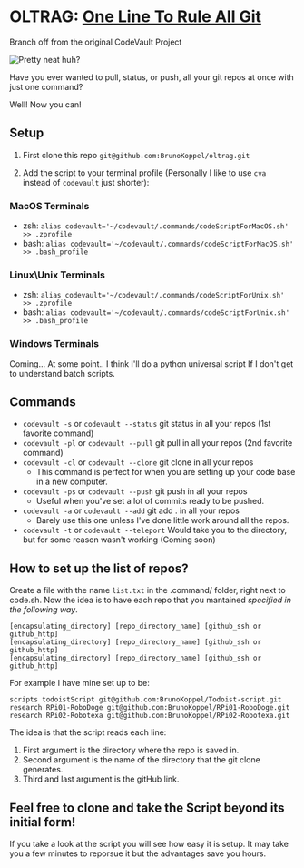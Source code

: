# OLTRAG: [One Line To Rule All Git](http://brunokoppel.com/blog/04/)

Branch off from the original CodeVault Project

<img src="./oltrag-CLI.png" alt="Pretty neat huh?" />

Have you ever wanted to pull, status, or push, all your git repos at once with just one command?

Well! Now you can!

## Setup

1. First clone this repo ```git@github.com:BrunoKoppel/oltrag.git```

2. Add the script to your terminal profile (Personally I like to use ```cva``` instead of ```codevault``` just shorter):

### MacOS Terminals

- zsh: ```alias codevault='~/codevault/.commands/codeScriptForMacOS.sh' >> .zprofile```
- bash: ```alias codevault='~/codevault/.commands/codeScriptForMacOS.sh' >> .bash_profile```

### Linux\Unix Terminals

- zsh: ```alias codevault='~/codevault/.commands/codeScriptForUnix.sh' >> .zprofile```
- bash: ```alias codevault='~/codevault/.commands/codeScriptForUnix.sh' >> .bash_profile```

### Windows Terminals

Coming... At some point.. I think I'll do a python universal script If I don't get to understand batch scripts.

## Commands

- ```codevault -s``` or ```codevault --status``` git status in all your repos (1st favorite command)
- ```codevault -pl``` or ```codevault --pull``` git pull in all your repos (2nd favorite command)
- ```codevault -cl``` or ```codevault --clone``` git clone in all your repos
  - This command is perfect for when you are setting up your code base in a new computer.
- ```codevault -ps``` or ```codevault --push``` git push in all your repos
  - Useful when you've set a lot of commits ready to be pushed.
- ```codevault -a``` or ```codevault --add``` git add . in all your repos
  - Barely use this one unless I've done little work around all the repos.
- ```codevault -t``` or ```codevault --teleport``` Would take you to the directory, but for some reason wasn't working (Coming soon)

## How to set up the list of repos?

Create a file with the name ```list.txt``` in the .command/ folder, right next to code.sh. Now the idea is to have each repo that you mantained *specified in the following way*.

```pseudo
[encapsulating_directory] [repo_directory_name] [github_ssh or github_http]
[encapsulating_directory] [repo_directory_name] [github_ssh or github_http]
[encapsulating_directory] [repo_directory_name] [github_ssh or github_http]
```

For example I have mine set up to be:

```pseudo
scripts todoistScript git@github.com:BrunoKoppel/Todoist-script.git
research RPi01-RoboDoge git@github.com:BrunoKoppel/RPi01-RoboDoge.git
research RPi02-Robotexa git@github.com:BrunoKoppel/RPi02-Robotexa.git
```

The idea is that the script reads each line:

1. First argument is the directory where the repo is saved in.
2. Second argument is the name of the directory that the git clone generates.
3. Third and last argument is the gitHub link.

## Feel free to clone and take the Script beyond its initial form!

If you take a look at the script you will see how easy it is setup. It may take you a few minutes to reporsue it but the advantages save you hours.
